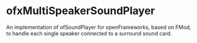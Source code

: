 ofxMultiSpeakerSoundPlayer
==========================

An implementation of ofSoundPlayer for openFrameworks, based on FMod, to handle each single speaker connected to a surround sound card.
